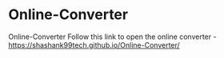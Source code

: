 # Online-Converter
Online-Converter
Follow this link to open the online converter - https://shashank99tech.github.io/Online-Converter/
